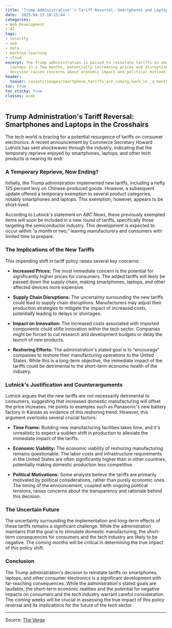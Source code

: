 ```yaml
---
title: 'Trump Administration''s Tariff Reversal: Smartphones and Laptops in the Crosshairs'
date: '2025-04-13 18:15:44 '
categories:
- Web Development
- AI
tags:
- security
- web
- data
- machine-learning
- cloud
excerpt: The Trump administration is poised to reinstate tariffs on smartphones and
  laptops in a few months, potentially increasing prices and disrupting the tech industry.  This
  decision raises concerns about economic impact and political motivations.
header:
  teaser: /assets/images/smartphone_tariffs_are_coming_back_in__a_month_or__20250413181544.jpg
toc: true
toc_sticky: true
classes: wide
---
```


## Trump Administration's Tariff Reversal: Smartphones and Laptops in the Crosshairs

The tech world is bracing for a potential resurgence of tariffs on consumer electronics.  A recent announcement by Commerce Secretary Howard Lutnick has sent shockwaves through the industry, indicating that the temporary reprieve enjoyed by smartphones, laptops, and other tech products is nearing its end.

### A Temporary Reprieve, Now Ending?

Initially, the Trump administration implemented new tariffs, including a hefty 125 percent levy on Chinese-produced goods. However, a subsequent update offered a temporary exemption to several product categories, notably smartphones and laptops. This exemption, however, appears to be short-lived.

According to Lutnick's statement on *ABC News*, these previously exempted items will soon be included in a new round of tariffs, specifically those targeting the semiconductor industry. This development is expected to occur within “a month or two,” leaving manufacturers and consumers with limited time to prepare.

### The Implications of the New Tariffs

This impending shift in tariff policy raises several key concerns:

* **Increased Prices:** The most immediate concern is the potential for significantly higher prices for consumers.  The added tariffs will likely be passed down the supply chain, making smartphones, laptops, and other affected devices more expensive.

* **Supply Chain Disruptions:**  The uncertainty surrounding the new tariffs could lead to supply chain disruptions.  Manufacturers may adjust their production strategies to mitigate the impact of increased costs, potentially leading to delays or shortages.

* **Impact on Innovation:**  The increased costs associated with imported components could stifle innovation within the tech sector. Companies might be forced to cut research and development budgets or delay the launch of new products.

* **Reshoring Efforts:**  The administration's stated goal is to “encourage” companies to reshore their manufacturing operations to the United States.  While this is a long-term objective, the immediate impact of the tariffs could be detrimental to the short-term economic health of the industry.

### Lutnick's Justification and Counterarguments

Lutnick argues that the new tariffs are not necessarily detrimental to consumers, suggesting that increased domestic manufacturing will offset the price increases.  He points to examples such as Panasonic's new battery factory in Kansas as evidence of this reshoring trend.  However, this argument overlooks several crucial factors:

* **Time Frame:**  Building new manufacturing facilities takes time, and it's unrealistic to expect a sudden shift in production to alleviate the immediate impact of the tariffs.

* **Economic Viability:**  The economic viability of reshoring manufacturing remains questionable.  The labor costs and infrastructure requirements in the United States are often significantly higher than in other countries, potentially making domestic production less competitive.

* **Political Motivations:**  Some analysts believe the tariffs are primarily motivated by political considerations, rather than purely economic ones.  The timing of the announcement, coupled with ongoing political tensions, raises concerns about the transparency and rationale behind this decision.

### The Uncertain Future

The uncertainty surrounding the implementation and long-term effects of these tariffs remains a significant challenge. While the administration maintains that the goal is to stimulate domestic manufacturing, the short-term consequences for consumers and the tech industry are likely to be negative.  The coming months will be critical in determining the true impact of this policy shift.

### Conclusion

The Trump administration's decision to reinstate tariffs on smartphones, laptops, and other consumer electronics is a significant development with far-reaching consequences.  While the administration's stated goals are laudable, the short-term economic realities and the potential for negative impacts on consumers and the tech industry warrant careful consideration. The coming weeks will be crucial in assessing the true impact of this policy reversal and its implications for the future of the tech sector.

---

Source: [The Verge](https://www.theverge.com/news/647811/smartphone-laptop-chips-tariffs-returning-semiconductor-sector-tariffs)